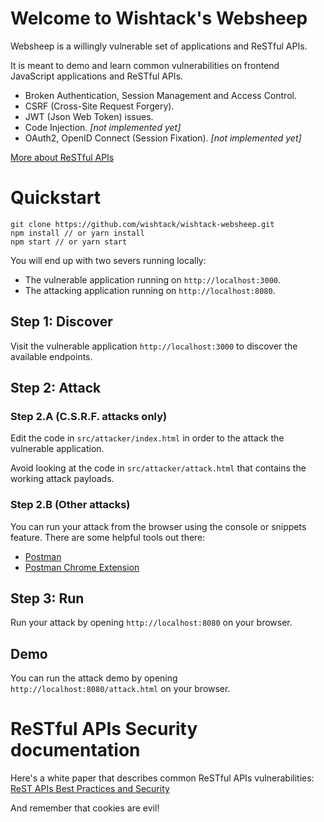 Welcome to Wishtack's Websheep
=============================

Websheep is a willingly vulnerable set of applications and ReSTful APIs.

It is meant to demo and learn common vulnerabilities on frontend JavaScript applications and ReSTful APIs.
* Broken Authentication, Session Management and Access Control.
* CSRF (Cross-Site Request Forgery).
* JWT (Json Web Token) issues.
* Code Injection. *[not implemented yet]*
* OAuth2, OpenID Connect (Session Fixation). *[not implemented yet]*

[More about ReSTful APIs](https://blog.wishtack.com/rest-apis-best-practices-and-security/)

# Quickstart

```shell
git clone https://github.com/wishtack/wishtack-websheep.git
npm install // or yarn install
npm start // or yarn start
```

You will end up with two severs running locally:
* The vulnerable application running on `http://localhost:3000`.
* The attacking application running on `http://localhost:8080`.

## Step 1: Discover
Visit the vulnerable application `http://localhost:3000` to discover the available endpoints.

## Step 2: Attack

### Step 2.A (C.S.R.F. attacks only)
Edit the code in `src/attacker/index.html` in order to the attack the vulnerable application.

Avoid looking at the code in `src/attacker/attack.html` that contains the working attack payloads.

### Step 2.B (Other attacks)
You can run your attack from the browser using the console or snippets feature.
There are some helpful tools out there:
* [Postman](https://www.getpostman.com/)
* [Postman Chrome Extension](https://chrome.google.com/webstore/detail/postman/fhbjgbiflinjbdggehcddcbncdddomop?hl=en)

## Step 3: Run
Run your attack by opening `http://localhost:8080` on your browser.

## Demo
You can run the attack demo by opening `http://localhost:8080/attack.html` on your browser.

# ReSTful APIs Security documentation
Here's a white paper that describes common ReSTful APIs vulnerabilities: [ReST APIs Best Practices and Security](https://blog.wishtack.com/rest-apis-best-practices-and-security/)

And remember that cookies are evil!
